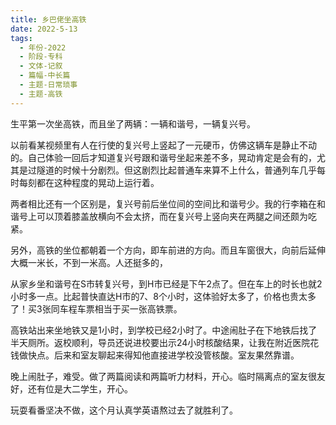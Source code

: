 ```yaml
---
title: 乡巴佬坐高铁
date: 2022-5-13
tags:
  - 年份-2022
  - 阶段-专科
  - 文体-记叙
  - 篇幅-中长篇
  - 主题-日常琐事
  - 主题-高铁
---
```


生平第一次坐高铁，而且坐了两辆：一辆和谐号，一辆复兴号。

以前看某视频里有人在行使的复兴号上竖起了一元硬币，仿佛这辆车是静止不动的。自己体验一回后才知道复兴号跟和谐号坐起来差不多，晃动肯定是会有的，尤其是过隧道的时候十分剧烈。但这剧烈比起普通车来算不上什么，普通列车几乎每时每刻都在这种程度的晃动上运行着。

两者相比还有一个区别是，复兴号前后坐位间的空间比和谐号少。我的行李箱在和谐号上可以顶着膝盖放横向不会太挤，而在复兴号上竖向夹在两腿之间还颇为吃紧。

另外，高铁的坐位都朝着一个方向，即车前进的方向。而且车窗很大，向前后延伸大概一米长，不到一米高。人还挺多的，

从家乡坐和谐号在S市转复兴号，到H市已经是下午2点了。但在车上的时长也就2小时多一点。比起普快直达H市的7、8个小时，这体验好太多了，价格也贵太多了！买3张同车程车票相当于买一张高铁票。

高铁站出来坐地铁又是1小时，到学校已经2小时了。中途闹肚子在下地铁后找了半天厕所。返校顺利，导员还说进校要出示24小时核酸结果，让我在附近医院花钱做快点。后来和室友聊起来得知他直接进学校没管核酸。室友果然靠谱。

晚上闹肚子，难受。做了两篇阅读和两篇听力材料，开心。临时隔离点的室友很友好，还有位是大二学生，开心。

玩耍看番坚决不做，这个月认真学英语熬过去了就胜利了。

